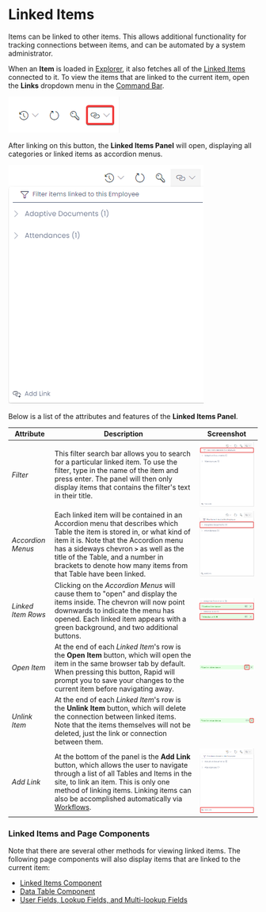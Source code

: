 # Linked Items

Items can be linked to other items. This allows additional functionality for tracking connections between items, and can be automated by a system administrator.

When an **Item** is loaded in [Explorer](</docs/Rapid/2-User Manual/2-Explorer/0-navigating-explorer/0-navigating-explorer.md>), it also fetches all of the [Linked Items](</docs/Rapid/2-User Manual/2-Explorer/3-Pages/2-Page Components/Linked Items/Linked Items.md>) connected to it. To view the items that are linked to the current item, open the **Links** dropdown menu in the [Command Bar](</docs/Rapid/2-User Manual/glossary/glossary.md#command-bar>).

![A screenshot that shows Linked Items button location in the Command Bar when viewing an Item Page. The button has an icon of two chain links. The screenshot has been annotated with a red box to highlight the button's location.](<Items Linked Items.png>)

After linking on this button, the **Linked Items Panel** will open, displaying all categories or linked items as accordion menus.

![A screenshot that shows how the Linked Items Panel appears to the user. The screenshot will be explained in further detail in the next table.](<Linked Items Raw.png>)

Below is a list of the attributes and features of the **Linked Items Panel**.

| Attribute | Description | Screenshot |
|---|---|---|
| *Filter* | This filter search bar allows you to search for a particular linked item. To use the filter, type in the name of the item and press enter. The panel will then only display items that contains the filter's text in their title. | ![A screenshot demonstrating the location of the Filter on the Linked Items Panel. The screenshot is annotated in red to show the location of the Filter.](<Linked Items Filter.png>)|
| *Accordion Menus* | Each linked item will be contained in an Accordion menu that describes which Table the item is stored in, or what kind of item it is. Note that the Accordion menu has a sideways chevron **`>`** as well as the title of the Table, and a number in brackets to denote how many items from that Table have been linked. | ![A screenshot demonstrating the location of the Accordion Menus on the Linked Items Panel. The screenshot is annotated in red to show the location of the Accordion Menus.](<Linked Items Accordian.png>)|
| *Linked Item Rows* | Clicking on the *Accordion Menus* will cause them to "open" and display the items inside. The chevron will now point downwards to indicate the menu has opened. Each linked item appears with a green background, and two additional buttons. | ![A screenshot that demonstrates how Linked Items appear underneath Accordion Menus. The screenshot is annotated with red boxes to highlight the location of these items. In the example of this screenshot, the item's read "Confirm Attendance" and "Attendance ID: 16".](<Linked Items List.png>) |
| *Open Item* | At the end of each *Linked Item*'s row is the **Open Item** button, which will open the item in the same browser tab by default. When pressing this button, Rapid will prompt you to save your changes to the current item before navigating away. | ![A screenshot demonstrating the location of the "Open Item" button on the Linked Items Panel. The screenshot is annotated in red to show the location of the "Open Item" button.](<Linked Items Goto.png>) |
| *Unlink Item* | At the end of each *Linked Item*'s row is the **Unlink Item** button, which will delete the connection between linked items. Note that the items themselves will not be deleted, just the link or connection between them. | ![A screenshot demonstrating the location of the "Unlink Item" button on the Linked Items Panel. The screenshot is annotated in red to show the location of the "Unlink Item" button.](<Linked Items Delete.png>) |
| *Add Link* | At the bottom of the panel is the **Add Link** button, which allows the user to navigate through a list of all Tables and Items in the site, to link an item. This is only one method of linking items. Linking items can also be accomplished automatically via [Workflows](</docs/Rapid/2-User Manual/4-Workflow/4-Workflow.md>). | ![A screenshot demonstrating the location of the "Unlink Item" button on the Linked Items Panel. The screenshot is annotated in red to show the location of the "Unlink Item" button.](<Linked Items Add New Items.png>) |

### Linked Items and Page Components
Note that there are several other methods for viewing linked items. The following page components will also display items that are linked to the current item:

- [Linked Items Component](</docs/Rapid/2-User Manual/2-Explorer/3-Pages/2-Page Components/Linked Items/Linked Items.md>)
- [Data Table Component](</docs/Rapid/2-User Manual/2-Explorer/3-Pages/2-Page Components/Data Table/Data Table.md>)
- [User Fields, Lookup Fields, and Multi-lookup Fields](</docs/Rapid/2-User Manual/2-Explorer/3-Pages/2-Page Components/Form/Form.md#user-fields-and-lookup-fields>)